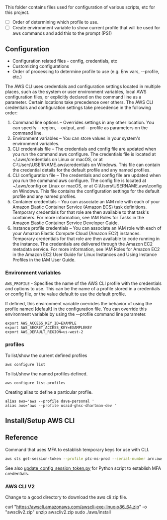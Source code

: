 This folder contains files used for configuration of various scripts, etc for this project.  

- [ ] Order of determining which profile to use.
- [ ] Create environment variable to show current profile that will be used for aws commands and add this to the prompt (PS1)

## Configuration

- Configuration related files - config, credentials, etc
- Customizing configurations
- Order of processing to determine profile to use (e.g. Env vars, --profile, etc.)

The AWS CLI uses credentials and configuration settings located in multiple places, such as the system or user environment variables, local AWS configuration files, or explicitly declared on the command line as a parameter. Certain locations take precedence over others. The AWS CLI credentials and configuration settings take precedence in the following order:
1. Command line options – Overrides settings in any other location. You can specify --region, --output, and --profile as parameters on the command line.
2. Environment variables – You can store values in your system's environment variables.
3. CLI credentials file – The credentials and config file are updated when you run the command aws configure. The credentials file is located at ~/.aws/credentials on Linux or macOS, or at C:\Users\USERNAME\.aws\credentials on Windows. This file can contain the credential details for the default profile and any named profiles.
4. CLI configuration file – The credentials and config file are updated when you run the command aws configure. The config file is located at ~/.aws/config on Linux or macOS, or at C:\Users\USERNAME\.aws\config on Windows. This file contains the configuration settings for the default profile and any named profiles.
5. Container credentials – You can associate an IAM role with each of your Amazon Elastic Container Service (Amazon ECS) task definitions. Temporary credentials for that role are then available to that task's containers. For more information, see IAM Roles for Tasks in the Amazon Elastic Container Service Developer Guide.
6. Instance profile credentials – You can associate an IAM role with each of your Amazon Elastic Compute Cloud (Amazon EC2) instances. Temporary credentials for that role are then available to code running in the instance. The credentials are delivered through the Amazon EC2 metadata service. For more information, see IAM Roles for Amazon EC2 in the Amazon EC2 User Guide for Linux Instances and Using Instance Profiles in the IAM User Guide.

### Environment variables

`AWS_PROFILE` - Specifies the name of the AWS CLI profile with the credentials and options to use. This can be the name of a profile stored in a credentials or config file, or the value default to use the default profile.

If defined, this environment variable overrides the behavior of using the profile named [default] in the configuration file. You can override this environment variable by using the --profile command line parameter.

```
export AWS_ACCESS_KEY_ID=EXAMPLE
export AWS_SECRET_ACCESS_KEY=EXAMPLEKEY
export AWS_DEFAULT_REGION=us-west-2

```

### profiles

To list/show the current defined profiles
```
aws configure list
```

To list/show the named profiles defined.
```
aws configure list-profiles
```

Creating alias to define a particular profile.

```
alias aws='aws --profile dave-personal '
alias aws='aws --profile usaid-ghsc-dhartman-dev '
```

## Install/Setup AWS CLI

## Reference

Command that uses MFA to establish temporary keys for use with CLI.

```bash
aws sts get-session-token --profile ptc-ms-prod --serial-number arn:aws:iam::717934610271:mfa/dhartman@ptc.com --token-code 903809
```

See also [update_config_session_token.py](update_config_session_token.py) for Python script to establish MFA 
credentials.

### AWS CLI V2

Change to a good directory to download the aws cli zip file.

curl "https://awscli.amazonaws.com/awscli-exe-linux-x86_64.zip" -o "awscliv2.zip"
unzip awscliv2.zip
sudo ./aws/install


